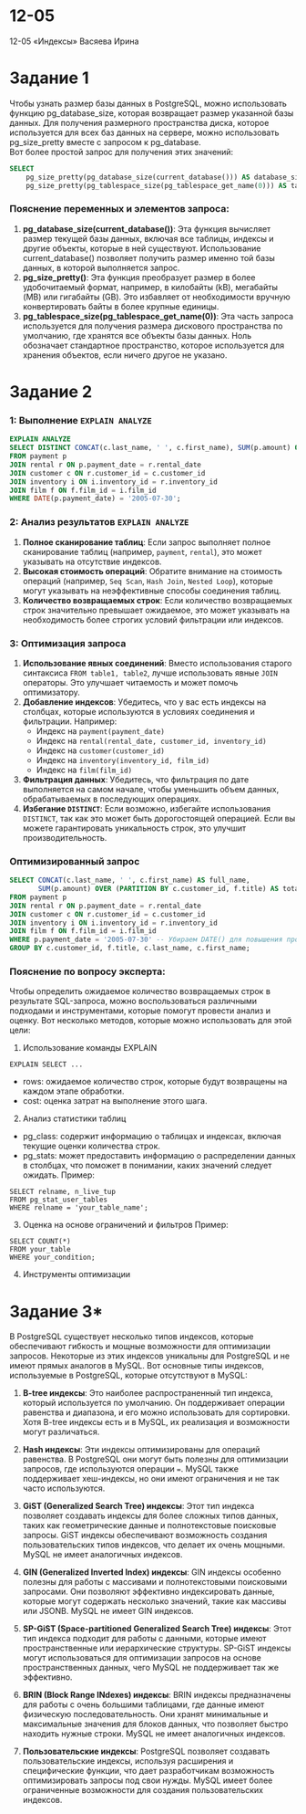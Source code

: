 # 12-05
12-05 «Индексы» Васяева Ирина
# Задание 1
Чтобы узнать размер базы данных в PostgreSQL, можно использовать функцию pg_database_size, которая возвращает размер указанной базы данных. Для получения размерного пространства диска, которое используется для всех баз данных на сервере, можно использовать pg_size_pretty вместе с запросом к pg_database.  
Вот более простой запрос для получения этих значений:
```sql
SELECT 
    pg_size_pretty(pg_database_size(current_database())) AS database_size,
    pg_size_pretty(pg_tablespace_size(pg_tablespace_get_name(0))) AS tablespace_size
```
### Пояснение переменных и элементов запроса:
1. **pg_database_size(current_database())**: Эта функция вычисляет размер текущей базы данных, включая все таблицы, индексы и другие объекты, которые в ней существуют. Использование current_database() позволяет получить размер именно той базы данных, в которой выполняется запрос.
2. **pg_size_pretty()**: Эта функция преобразует размер в более удобочитаемый формат, например, в килобайты (kB), мегабайты (MB) или гигабайты (GB). Это избавляет от необходимости вручную конвертировать байты в более крупные единицы.
3. **pg_tablespace_size(pg_tablespace_get_name(0))**: Эта часть запроса используется для получения размера дискового пространства по умолчанию, где хранятся все объекты базы данных. Ноль обозначает стандартное пространство, которое используется для хранения объектов, если ничего другое не указано.
# Задание 2
### 1: Выполнение `EXPLAIN ANALYZE`
```sql
EXPLAIN ANALYZE
SELECT DISTINCT CONCAT(c.last_name, ' ', c.first_name), SUM(p.amount) OVER (PARTITION BY c.customer_id, f.title)
FROM payment p
JOIN rental r ON p.payment_date = r.rental_date
JOIN customer c ON r.customer_id = c.customer_id
JOIN inventory i ON i.inventory_id = r.inventory_id
JOIN film f ON f.film_id = i.film_id
WHERE DATE(p.payment_date) = '2005-07-30';
```
### 2: Анализ результатов `EXPLAIN ANALYZE`
1. **Полное сканирование таблиц**: Если запрос выполняет полное сканирование таблиц (например, `payment`, `rental`), это может указывать на отсутствие индексов.
2. **Высокая стоимость операций**: Обратите внимание на стоимость операций (например, `Seq Scan`, `Hash Join`, `Nested Loop`), которые могут указывать на неэффективные способы соединения таблиц.
3. **Количество возвращаемых строк**: Если количество возвращаемых строк значительно превышает ожидаемое, это может указывать на необходимость более строгих условий фильтрации или индексов.
### 3: Оптимизация запроса
1. **Использование явных соединений**: Вместо использования старого синтаксиса `FROM table1, table2`, лучше использовать явные `JOIN` операторы. Это улучшает читаемость и может помочь оптимизатору.
2. **Добавление индексов**: Убедитесь, что у вас есть индексы на столбцах, которые используются в условиях соединения и фильтрации. Например:
   - Индекс на `payment(payment_date)`
   - Индекс на `rental(rental_date, customer_id, inventory_id)`
   - Индекс на `customer(customer_id)`
   - Индекс на `inventory(inventory_id, film_id)`
   - Индекс на `film(film_id)`
3. **Фильтрация данных**: Убедитесь, что фильтрация по дате выполняется на самом начале, чтобы уменьшить объем данных, обрабатываемых в последующих операциях.
4. **Избегание `DISTINCT`**: Если возможно, избегайте использования `DISTINCT`, так как это может быть дорогостоящей операцией. Если вы можете гарантировать уникальность строк, это улучшит производительность.
### Оптимизированный запрос
```sql
SELECT CONCAT(c.last_name, ' ', c.first_name) AS full_name, 
       SUM(p.amount) OVER (PARTITION BY c.customer_id, f.title) AS total_amount
FROM payment p
JOIN rental r ON p.payment_date = r.rental_date
JOIN customer c ON r.customer_id = c.customer_id
JOIN inventory i ON i.inventory_id = r.inventory_id
JOIN film f ON f.film_id = i.film_id
WHERE p.payment_date = '2005-07-30' -- Убираем DATE() для повышения производительности
GROUP BY c.customer_id, f.title, c.last_name, c.first_name;
```
### Пояснение по вопросу эксперта:  
Чтобы определить ожидаемое количество возвращаемых строк в результате SQL-запроса, можно воспользоваться различными подходами и инструментами, которые помогут провести анализ и оценку. Вот несколько методов, которые можно использовать для этой цели:  
1. Использование команды EXPLAIN
```
EXPLAIN SELECT ...
```
- rows: ожидаемое количество строк, которые будут возвращены на каждом этапе обработки.
- cost: оценка затрат на выполнение этого шага.
2. Анализ статистики таблиц
- pg_class: содержит информацию о таблицах и индексах, включая текущие оценки количества строк.
- pg_stats: может предоставить информацию о распределении данных в столбцах, что поможет в понимании, каких значений следует ожидать.
Пример:
```
SELECT relname, n_live_tup 
FROM pg_stat_user_tables 
WHERE relname = 'your_table_name';
```
3. Оценка на основе ограничений и фильтров
Пример:
```
SELECT COUNT(*)
FROM your_table
WHERE your_condition;
```
4. Инструменты оптимизации
# Задание 3*
В PostgreSQL существует несколько типов индексов, которые обеспечивают гибкость и мощные возможности для оптимизации запросов. Некоторые из этих индексов уникальны для PostgreSQL и не имеют прямых аналогов в MySQL. Вот основные типы индексов, используемые в PostgreSQL, которые отсутствуют в MySQL:

1. **B-tree индексы**: Это наиболее распространенный тип индекса, который используется по умолчанию. Он поддерживает операции равенства и диапазона, и его можно использовать для сортировки. Хотя B-tree индексы есть и в MySQL, их реализация и возможности могут различаться.

2. **Hash индексы**: Эти индексы оптимизированы для операций равенства. В PostgreSQL они могут быть полезны для оптимизации запросов, где используются операции `=`. MySQL также поддерживает хеш-индексы, но они имеют ограничения и не так часто используются.

3. **GiST (Generalized Search Tree) индексы**: Этот тип индекса позволяет создавать индексы для более сложных типов данных, таких как геометрические данные и полнотекстовые поисковые запросы. GiST индексы обеспечивают возможность создания пользовательских типов индексов, что делает их очень мощными. MySQL не имеет аналогичных индексов.

4. **GIN (Generalized Inverted Index) индексы**: GIN индексы особенно полезны для работы с массивами и полнотекстовыми поисковыми запросами. Они позволяют эффективно индексировать данные, которые могут содержать несколько значений, такие как массивы или JSONB. MySQL не имеет GIN индексов.

5. **SP-GiST (Space-partitioned Generalized Search Tree) индексы**: Этот тип индекса подходит для работы с данными, которые имеют пространственные или иерархические структуры. SP-GiST индексы могут использоваться для оптимизации запросов на основе пространственных данных, чего MySQL не поддерживает так же эффективно.

6. **BRIN (Block Range INdexes) индексы**: BRIN индексы предназначены для работы с очень большими таблицами, где данные имеют физическую последовательность. Они хранят минимальные и максимальные значения для блоков данных, что позволяет быстро находить нужные строки. MySQL не имеет аналогичных индексов.

7. **Пользовательские индексы**: PostgreSQL позволяет создавать пользовательские индексы, используя расширения и специфические функции, что дает разработчикам возможность оптимизировать запросы под свои нужды. MySQL имеет более ограниченные возможности для создания пользовательских индексов.
